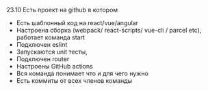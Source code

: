 
23.10 Есть проект на github в котором

* Есть шаблонный код на react/vue/angular
* Настроена сборка (webpack/ react-scripts/ vue-cli / parcel etc), работает команда start
* Подключен eslint
* Запускаются unit тесты,
* Подключен router
* Настроены GitHub actions
* Вся команда понимает что и для чего нужно
* Есть коммиты от всех членов команды
